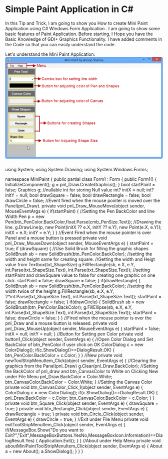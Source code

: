 # Simple Paint Application in C#
In this Tip and Trick, I am going to show you How to create Mini Paint Application using C# Windows Form Application . I am going to show some basic features of Paint Application. Before starting, I Hope you have the Basic Knowledge of GDI+ Graphics Functionality. I have added comments in the Code so that you can easily understand the code.

Let's understand the Mini Paint Application:
<img src="https://github.com/excel-ms/Simple-Paint-Application-in-C-/blob/main/image1.png?raw=true">

###
using System;
using System.Drawing;
using System.Windows.Forms;

namespace MiniPaint
{
    public partial class Form1 : Form
    {
        public Form1()
        {
            InitializeComponent();
            g = pnl_Draw.CreateGraphics();
        }
        bool startPaint = false;
        Graphics g;
        //nullable int for storing Null value
        int? initX = null;
        int? initY = null;
        bool drawSquare = false;
        bool drawRectangle = false;
        bool drawCircle = false;
        //Event fired when the mouse pointer is moved over the Panel(pnl_Draw).
        private void pnl_Draw_MouseMove(object sender, MouseEventArgs e)
        {
            if(startPaint)
            {
                //Setting the Pen BackColor and line Width
                Pen p = new Pen(btn_PenColor.BackColor,float.Parse(cmb_PenSize.Text));
                //Drawing the line.
                g.DrawLine(p, new Point(initX ?? e.X, initY ?? e.Y), new Point(e.X, e.Y));
                initX = e.X;
                initY = e.Y;
            }
        }
        //Event Fired when the mouse pointer is over Panel and a mouse button is pressed
        private void pnl_Draw_MouseDown(object sender, MouseEventArgs e)
        {
            startPaint = true;
            if (drawSquare)
            {
                //Use Solid Brush for filling the graphic shapes
                SolidBrush sb = new SolidBrush(btn_PenColor.BackColor);
                //setting the width and height same for creating square.
                //Getting the width and Heigt value from Textbox(txt_ShapeSize)
                g.FillRectangle(sb, e.X, e.Y, int.Parse(txt_ShapeSize.Text), int.Parse(txt_ShapeSize.Text));
                //setting startPaint and drawSquare value to false for creating one graphic on one click.
                startPaint = false;
                drawSquare = false;
            }
            if(drawRectangle)
            {
                SolidBrush sb = new SolidBrush(btn_PenColor.BackColor);
                //setting the width twice of the height
                g.FillRectangle(sb, e.X, e.Y, 2*int.Parse(txt_ShapeSize.Text), int.Parse(txt_ShapeSize.Text));
                startPaint = false;
                drawRectangle = false;
            }
            if(drawCircle)
            {
                SolidBrush sb = new SolidBrush(btn_PenColor.BackColor);
                g.FillEllipse(sb, e.X, e.Y, int.Parse(txt_ShapeSize.Text), int.Parse(txt_ShapeSize.Text));
                startPaint = false;
                drawCircle = false;
            }
        }
        //Fired when the mouse pointer is over the pnl_Draw and a mouse button is released.
        private void pnl_Draw_MouseUp(object sender, MouseEventArgs e)
        {
            startPaint = false;
            initX = null;
            initY = null;
        }
        //Button for Setting pen Color
        private void button1_Click(object sender, EventArgs e)
        {
            //Open Color Dialog and Set BackColor of btn_PenColor if user click on OK
            ColorDialog c = new ColorDialog();
            if(c.ShowDialog()==DialogResult.OK)
            {
                btn_PenColor.BackColor = c.Color;
            }
        }
        //New 
        private void newToolStripMenuItem_Click(object sender, EventArgs e)
        {
            //Clearing the graphics from the Panel(pnl_Draw)
            g.Clear(pnl_Draw.BackColor);
            //Setting the BackColor of pnl_draw and btn_CanvasColor to White on Clicking New under File Menu
            pnl_Draw.BackColor = Color.White;
            btn_CanvasColor.BackColor = Color.White;
        }
       //Setting the Canvas Color
        private void btn_CanvasColor_Click_1(object sender, EventArgs e)
        {
            ColorDialog c = new ColorDialog();
            if(c.ShowDialog()==DialogResult.OK)
            {
                pnl_Draw.BackColor = c.Color;
                btn_CanvasColor.BackColor = c.Color;
            }
        }
        private void btn_Square_Click(object sender, EventArgs e)
        {
            drawSquare = true;
        }
        private void btn_Rectangle_Click(object sender, EventArgs e)
        {
            drawRectangle = true;
        }
        private void btn_Circle_Click(object sender, EventArgs e)
        {
            drawCircle = true;
        }
        //Exit under File Menu
        private void exitToolStripMenuItem_Click(object sender, EventArgs e)
        {
            if(MessageBox.Show("Do you want to Exit?","Exit",MessageBoxButtons.YesNo,MessageBoxIcon.Information)==DialogResult.Yes)
            {
                Application.Exit();
            }
        }
        //About under Help Menu
        private void aboutMiniPaintToolStripMenuItem_Click(object sender, EventArgs e)
        {
            About a = new About();
            a.ShowDialog();
        }
    }
}
